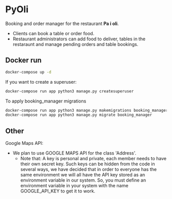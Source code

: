 # PyOli

Booking and order manager for the restaurant **Pa i oli**.

- Clients can book a table or order food.
- Restaurant administrators can add food to deliver, tables in the restaraunt and manage pending orders and table
  bookings.

## Docker run
```bash
docker-compose up -d
```

If you want to create a superuser:
```bash
docker-compose run app python3 manage.py createsuperuser
```

To apply booking_manager migrations
```bash
docker-compose run app python3 manage.py makemigrations booking_manager
docker-compose run app python3 manage.py migrate booking_manager
```

## Other

Google Maps API:
- We plan to use GOOGLE MAPS API for the class 'Address'.
    - Note that: A key is personal and private, each member needs to have their own secret key. Such keys can be hidden from the
      code in several ways, we have decided that in order to everyone has the same environment we will all have the API
      key stored as an environment variable in our system. So, you must define an environment variable in your system with the name GOOGLE_API_KEY to get it to work.

